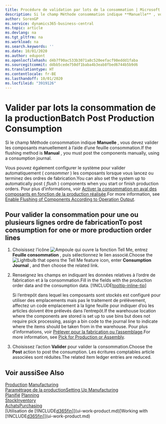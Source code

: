 ```yaml
---
title: Procédure de validation par lots de la consommation | Microsoft Docs
description: Si le champ Méthode consommation indique **Manuelle** , vous devez valider les composants manuellement à l’aide d’une feuille consommation.
author: SorenGP
ms.service: dynamics365-business-central
ms.topic: article
ms.devlang: na
ms.tgt_pltfrm: na
ms.workload: na
ms.search.keywords: ''
ms.date: 10/01/2020
ms.author: edupont
ms.openlocfilehash: d4b7f90ac533b3071a8c520eefacf98eddd1faba
ms.sourcegitcommit: ddbb5cede750df1baba4b3eab8fbed6744b5b9d6
ms.translationtype: HT
ms.contentlocale: fr-BE
ms.lasthandoff: 10/01/2020
ms.locfileid: "3919126"
---
```

# <a name="batch-post-production-consumption"></a><span data-ttu-id="6115a-103">Valider par lots la consommation de la production</span><span class="sxs-lookup"><span data-stu-id="6115a-103">Batch Post Production Consumption</span></span>
<span data-ttu-id="6115a-104">Si le champ Méthode consommation indique **Manuelle** , vous devez valider les composants manuellement à l’aide d’une feuille consommation.</span><span class="sxs-lookup"><span data-stu-id="6115a-104">If the flushing method is **Manual** , you must post the components manually, using a consumption journal.</span></span>

<span data-ttu-id="6115a-105">Vous pouvez également configurer le système pour valider automatiquement ( *consommer* ) les composants lorsque vous lancez ou terminez des ordres de fabrication.</span><span class="sxs-lookup"><span data-stu-id="6115a-105">You can also set the system up to automatically post ( *flush* ) components when you start or finish production orders.</span></span> <span data-ttu-id="6115a-106">Pour plus d’informations, voir [Activer la consommation en aval des composants en fonction de la production réalisée](production-how-to-flush-components-according-to-operation-output.md).</span><span class="sxs-lookup"><span data-stu-id="6115a-106">For more information, see [Enable Flushing of Components According to Operation Output](production-how-to-flush-components-according-to-operation-output.md).</span></span>

## <a name="to-post-consumption-for-one-or-more-production-order-lines"></a><span data-ttu-id="6115a-107">Pour valider la consommation pour une ou plusieurs lignes ordre de fabrication</span><span class="sxs-lookup"><span data-stu-id="6115a-107">To post consumption for one or more production order lines</span></span>  
1.  <span data-ttu-id="6115a-108">Choisissez l’icône ![Ampoule qui ouvre la fonction Tell Me](media/ui-search/search_small.png "Dites-moi ce que vous voulez faire"), entrez **Feuille consommation** , puis sélectionnez le lien associé.</span><span class="sxs-lookup"><span data-stu-id="6115a-108">Choose the ![Lightbulb that opens the Tell Me feature](media/ui-search/search_small.png "Tell me what you want to do") icon, enter **Consumption Journal** , and then choose the related link.</span></span>  
2.  <span data-ttu-id="6115a-109">Renseignez les champs en indiquant les données relatives à l’ordre de fabrication et à la consommation.</span><span class="sxs-lookup"><span data-stu-id="6115a-109">Fill in the fields with the production order data and the consumption data.</span></span> [!INCLUDE[tooltip-inline-tip](includes/tooltip-inline-tip_md.md)]  

    <span data-ttu-id="6115a-110">Si l’entrepôt dans lequel les composants sont stockés est configuré pour utiliser des emplacements mais pas le traitement de prélèvement, affectez un code emplacement à la ligne feuille pour indiquer d’où les articles doivent être prélevés dans l’entrepôt.</span><span class="sxs-lookup"><span data-stu-id="6115a-110">If the warehouse location where the components are stored is set up to use bins but does not require pick processing, assign a bin code to the journal line to indicate where the items should be taken from in the warehouse.</span></span> <span data-ttu-id="6115a-111">Pour plus d’informations, voir [Prélever pour la fabrication ou l’assemblage](warehouse-how-to-pick-for-production.md).</span><span class="sxs-lookup"><span data-stu-id="6115a-111">For more information, see [Pick for Production or Assembly](warehouse-how-to-pick-for-production.md).</span></span>  
3.  <span data-ttu-id="6115a-112">Choisissez l’action **Valider** pour valider la consommation.</span><span class="sxs-lookup"><span data-stu-id="6115a-112">Choose the **Post** action to post the consumption.</span></span> <span data-ttu-id="6115a-113">Les écritures comptables article associées sont réduites.</span><span class="sxs-lookup"><span data-stu-id="6115a-113">The related item ledger entries are reduced.</span></span>

## <a name="see-also"></a><span data-ttu-id="6115a-114">Voir aussi</span><span class="sxs-lookup"><span data-stu-id="6115a-114">See Also</span></span>  
<span data-ttu-id="6115a-115">[Production](production-manage-manufacturing.md)  </span><span class="sxs-lookup"><span data-stu-id="6115a-115">[Manufacturing](production-manage-manufacturing.md)  </span></span>  
[<span data-ttu-id="6115a-116">Paramétrage de la production</span><span class="sxs-lookup"><span data-stu-id="6115a-116">Setting Up Manufacturing</span></span>](production-configure-production-processes.md)  
<span data-ttu-id="6115a-117">[Planifié](production-planning.md)    </span><span class="sxs-lookup"><span data-stu-id="6115a-117">[Planning](production-planning.md)    </span></span>  
[<span data-ttu-id="6115a-118">Stock</span><span class="sxs-lookup"><span data-stu-id="6115a-118">Inventory</span></span>](inventory-manage-inventory.md)  
[<span data-ttu-id="6115a-119">Achats</span><span class="sxs-lookup"><span data-stu-id="6115a-119">Purchasing</span></span>](purchasing-manage-purchasing.md)  
<span data-ttu-id="6115a-120">[Utilisation de [!INCLUDE[d365fin](includes/d365fin_md.md)]](ui-work-product.md)</span><span class="sxs-lookup"><span data-stu-id="6115a-120">[Working with [!INCLUDE[d365fin](includes/d365fin_md.md)]](ui-work-product.md)</span></span>
